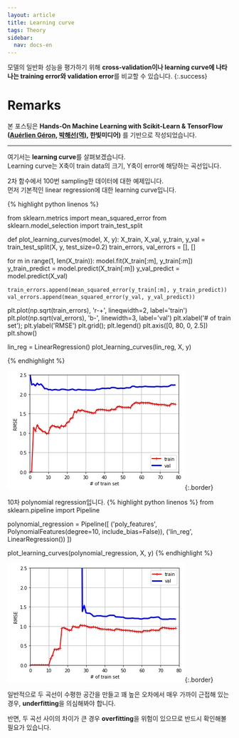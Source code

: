 ```yaml
---
layout: article
title: Learning curve
tags: Theory
sidebar:
  nav: docs-en
---
```


모델의 일반화 성능을 평가하기 위해 **cross-validation이나 learning curve에 나타나는 training error와 validation error**를 비교할 수 있습니다.
{:.success}

<!--more-->

# Remarks
본 포스팅은 **Hands-On Machine Learning with Scikit-Learn & TensorFlow ([Auérlien Géron](https://github.com/ageron/handson-ml), [박해선(역)](https://github.com/rickiepark/handson-ml), 한빛미디어)** 를 기반으로 작성되었습니다.

---

여기서는 **learning curve**를 살펴보겠습니다. <br>
Learning curve는 X축이 train data의 크기, Y축이 error에 해당하는 곡선입니다. <br>

2차 함수에서 100번 sampling한 데이터에 대한 예제입니다. <br>
먼저 기본적인 linear regression에 대한 learning curve입니다. <br>

{% highlight python linenos %}

from sklearn.metrics import mean_squared_error
from sklearn.model_selection import train_test_split

def plot_learning_curves(model, X, y):
  X_train, X_val, y_train, y_val = train_test_split(X, y, test_size=0.2)
  train_errors, val_errors = [], []

  for m in range(1, len(X_train)):
    model.fit(X_train[:m], y_train[:m])
    y_train_predict = model.predict(X_train[:m])
    y_val_predict = model.predict(X_val)

    train_errors.append(mean_squared_error(y_train[:m], y_train_predict))
    val_errors.append(mean_squared_error(y_val, y_val_predict))

  plt.plot(np.sqrt(train_errors), 'r-+', lineqwidth=2, label='train')
  plt.plot(np.sqrt(val_errors), 'b-', linewidth=3, label='val')
  plt.xlabel('# of train set');  plt.ylabel('RMSE')
  plt.grid();  plt.legend()
  plt.axis([0, 80, 0, 2.5])
  plt.show()

lin_reg = LinearRegression()
plot_learning_curves(lin_reg, X, y)

{% endhighlight %}

![Image](https://raw.githubusercontent.com/djy-git/djy-git.github.io/master/_posts/assets/lc_1.jpg){:.border} <br>

10차 polynomial regression입니다.
{% highlight python linenos %}
from sklearn.pipeline import Pipeline

polynomial_regression = Pipeline([
    ('poly_features', PolynomialFeatures(degree=10, include_bias=False)),
    ('lin_reg', LinearRegression())
])

plot_learning_curves(polynomial_regression, X, y)
{% endhighlight %}

![Image](https://raw.githubusercontent.com/djy-git/djy-git.github.io/master/_posts/assets/lc_2.jpg){:.border} <br>

일반적으로 두 곡선이 수평한 공간을 만들고 꽤 높은 오차에서 매우 가까이 근접해 있는 경우, **underfitting**을 의심해봐야 합니다. <br>

반면, 두 곡선 사이의 차이가 큰 경우 **overfitting**을 위험이 있으므로 반드시 확인해볼 필요가 있습니다.
